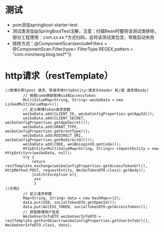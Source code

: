 # 测试
- pom添加springboot-starter-test
- 测试类添加@SpringBootTest注解，注意：扫描Bean时要将该测试类排除，部分工程使用：com.xx.xx.*方式扫码，会将该测试类包含，导致启动失败
- 排除方式：@ComponentScan(excludeFilters = @ComponentScan.Filter(type= FilterType.REGEX,pattern = "com.minzheng.blog.test*"))
# http请求（restTemplate）
```
//微博示例(post 请求、带请求体httpEntity:请求头header 和/或 请求体body)
        // 根据code换取微博uid和accessToken
        MultiValueMap<String, String> weiboData = new LinkedMultiValueMap<>();
        // 定义微博token请求参数
        weiboData.add(CLIENT_ID, weiboConfigProperties.getAppId());
        weiboData.add(CLIENT_SECRET, weiboConfigProperties.getAppSecret());
        weiboData.add(GRANT_TYPE, weiboConfigProperties.getGrantType());
        weiboData.add(REDIRECT_URI, weiboConfigProperties.getRedirectUrl());
        weiboData.add(CODE, weiBoLoginVO.getCode());
        HttpEntity<MultiValueMap<String, String>> requestEntity = new HttpEntity<>(weiboData, null);
        try {
            return restTemplate.exchange(weiboConfigProperties.getAccessTokenUrl(), HttpMethod.POST, requestEntity, WeiboTokenDTO.class).getBody();
            }catch(Exception e){
             xxx
             }
//示例2
        // 定义请求参数
        Map<String, String> data = new HashMap<>(2);
        data.put(UID, socialTokenDTO.getOpenId());
        data.put(ACCESS_TOKEN, socialTokenDTO.getAccessToken());
        // 获取微博用户信息
        WeiboUserInfoDTO weiboUserInfoDTO = restTemplate.getForObject(weiboConfigProperties.getUserInfoUrl(), WeiboUserInfoDTO.class, data);
```
